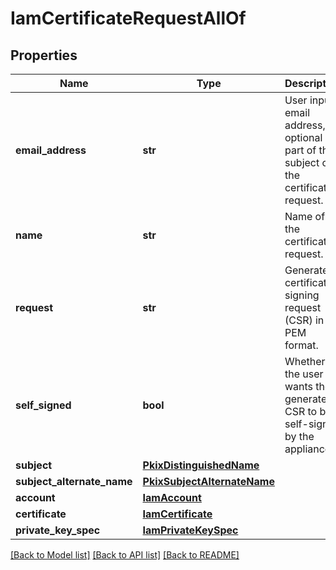 # IamCertificateRequestAllOf

## Properties
Name | Type | Description | Notes
------------ | ------------- | ------------- | -------------
**email_address** | **str** | User input email address, an optional part of the subject of the certificate request.   | [optional] 
**name** | **str** | Name of the certificate request.   | [optional] 
**request** | **str** | Generated certificate signing request (CSR) in PEM format.   | [optional] [readonly] 
**self_signed** | **bool** | Whether the user wants the generated CSR to be self-signed by the appliance.   | [optional] 
**subject** | [**PkixDistinguishedName**](PkixDistinguishedName.md) |  | [optional] 
**subject_alternate_name** | [**PkixSubjectAlternateName**](PkixSubjectAlternateName.md) |  | [optional] 
**account** | [**IamAccount**](.md) |  | [optional] 
**certificate** | [**IamCertificate**](.md) |  | [optional] 
**private_key_spec** | [**IamPrivateKeySpec**](.md) |  | [optional] 

[[Back to Model list]](../README.md#documentation-for-models) [[Back to API list]](../README.md#documentation-for-api-endpoints) [[Back to README]](../README.md)


